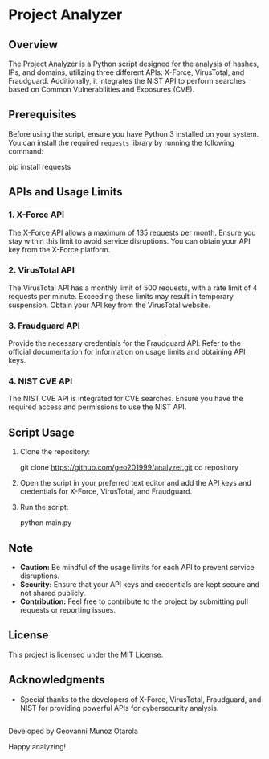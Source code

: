# Project Analyzer

## Overview

The Project Analyzer is a Python script designed for the analysis of hashes, IPs, and domains, utilizing three different APIs: X-Force, VirusTotal, and Fraudguard. Additionally, it integrates the NIST API to perform searches based on Common Vulnerabilities and Exposures (CVE).

## Prerequisites

Before using the script, ensure you have Python 3 installed on your system. You can install the required `requests` library by running the following command:


pip install requests


## APIs and Usage Limits

### 1. X-Force API

The X-Force API allows a maximum of 135 requests per month. Ensure you stay within this limit to avoid service disruptions. You can obtain your API key from the X-Force platform.

### 2. VirusTotal API

The VirusTotal API has a monthly limit of 500 requests, with a rate limit of 4 requests per minute. Exceeding these limits may result in temporary suspension. Obtain your API key from the VirusTotal website.

### 3. Fraudguard API

Provide the necessary credentials for the Fraudguard API. Refer to the official documentation for information on usage limits and obtaining API keys.

### 4. NIST CVE API

The NIST CVE API is integrated for CVE searches. Ensure you have the required access and permissions to use the NIST API.

## Script Usage

1. Clone the repository:

    
    git clone https://github.com/geo201999/analyzer.git
    cd repository
    

2. Open the script in your preferred text editor and add the API keys and credentials for X-Force, VirusTotal, and Fraudguard.

3. Run the script:

   
    python main.py
  

## Note

- **Caution:** Be mindful of the usage limits for each API to prevent service disruptions.
- **Security:** Ensure that your API keys and credentials are kept secure and not shared publicly.
- **Contribution:** Feel free to contribute to the project by submitting pull requests or reporting issues.

## License

This project is licensed under the [MIT License](LICENSE).

## Acknowledgments

- Special thanks to the developers of X-Force, VirusTotal, Fraudguard, and NIST for providing powerful APIs for cybersecurity analysis.

##
Developed by Geovanni Munoz Otarola

Happy analyzing!
